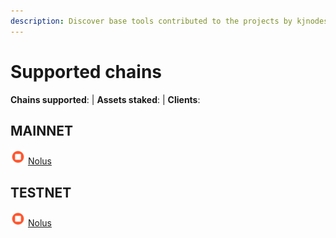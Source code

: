 ```yaml
---
description: Discover base tools contributed to the projects by kjnodes team.
---
```


# Supported chains

**Chains supported**:  | **Assets staked**: | **Clients**:

## MAINNET


<img src="https://raw.githubusercontent.com/kj89/cosmos-images/main/icons/nolus.png" alt="" data-size="line"> [Nolus](mainnet/nolus/)

## TESTNET


<img src="https://raw.githubusercontent.com/kj89/cosmos-images/main/icons/nolus.png" alt="" data-size="line"> [Nolus](testnet/nolus/)


